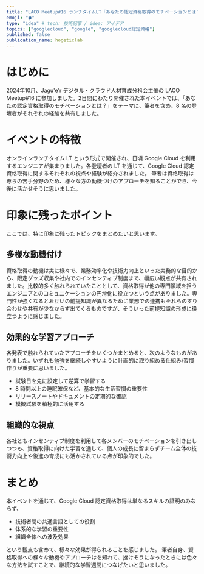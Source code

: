 ```yaml
---
title: "LACO Meetup#16 ランチタイムLT「あなたの認定資格取得のモチベーションとは？」 参加レポート"
emoji: "🍀"
type: "idea" # tech: 技術記事 / idea: アイデア
topics: ["googlecloud", "google", "googlecloud認定資格"]
published: false
publication_name: hogeticlab
---
```


# はじめに
2024年10月、Jagu'e'r デジタル・クラウド人材育成分科会主催の LACO Meetup#16 に参加しました。2日間にわたり開催された本イベントでは、「あなたの認定資格取得のモチベーションとは？」をテーマに、筆者を含め、8 名の登壇者がそれぞれの経験を共有しました。


# イベントの特徴
オンラインランチタイム LT という形式で開催され、日頃 Google Cloud を利用するエンジニアが集まりました。各登壇者の LT を通じて、Google Cloud 認定資格取得に関するそれぞれの視点や経験が紹介されました。
筆者は資格取得は専らの苦手分野のため、様々な方の動機づけのアプローチを知ることができ、今後に活かせそうに思いました。


# 印象に残ったポイント
ここでは、特に印象に残ったトピックをまとめたいと思います。

## 多様な動機付け
資格取得の動機は実に様々で、業務効率化や技術力向上といった実務的な目的から、限定グッズ収集や社内でのインセンティブ制度まで、幅広い観点が共有されました。比較的多く触れられていたこととして、資格取得が他の専門領域を担うエンジニアとのコミュニケーションの円滑化に役立つという点がありました。専門性が強くなるとお互いの前提知識が異なるために業務での連携もそれらのすり合わせや共有が少なからず出てくるものですが、そういった前提知識の形成に役立つように感じました。

## 効果的な学習アプローチ
各発表で触れられていたアプローチをいくつかまとめると、次のようなものがありました。いずれも勉強を継続しやすいように計画的に取り組める仕組み/習慣作りが重要に思いました。

- 試験日を先に設定して逆算で学習する
- 8 時間以上の睡眠確保など、基本的な生活習慣の重要性
- リリースノートやドキュメントの定期的な確認
- 模擬試験を積極的に活用する

## 組織的な視点
各社ともインセンティブ制度を利用して各メンバーのモチベーションを引き出しつつも、資格取得に向けた学習を通して、個人の成長に留まらずチーム全体の技術力向上や後進の育成にも活かされている点が印象的でした。


# まとめ
本イベントを通じて、Google Cloud 認定資格取得は単なるスキルの証明のみならず、
- 技術者間の共通言語としての役割
- 体系的な学習の重要性
- 組織全体への波及効果

という観点も含めて、様々な効果が得られることを感じました。
筆者自身、資格取得への様々な動機やアプローチはを知れて、挫けそうになったときには色々な方法を試すことで、継続的な学習週間につなげたいと思いました。